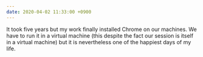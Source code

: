 ```yaml
---
date: 2020-04-02 11:33:00 +0900
---
```


It took five years but my work finally installed Chrome on our machines. We have to run it in a virtual machine (this despite the fact our session is itself in a virtual machine) but it is nevertheless one of the happiest days of my life.
